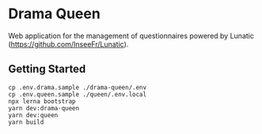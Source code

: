 # Drama Queen

Web application for the management of questionnaires powered by Lunatic (https://github.com/InseeFr/Lunatic).


## Getting Started

```
cp .env.drama.sample ./drama-queen/.env
cp .env.queen.sample ./queen/.env.local
npx lerna bootstrap
yarn dev:drama-queen
yarn dev:queen
yarn build
```
